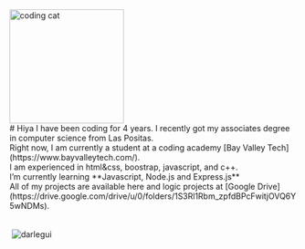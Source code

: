 <img align="top" alt="coding cat" width="200" src="https://images.squarespace-cdn.com/content/v1/603031ef62e49f1474b0745e/1619141012231-LCWBUTRTKW6IAIUZD52M/Attachment_1619106712+%281%29.gif">
<br>
# Hiya
I have been coding for 4 years. I recently got my associates degree in computer science from Las Positas. <br>
Right now, I am currently a student at a coding academy [Bay Valley Tech](https://www.bayvalleytech.com/). <br>
I am experienced in html&css, boostrap, javascript, and c++. <br>
I’m currently learning **Javascript, Node.js and Express.js** <br>
All of my projects are available here and logic projects at [Google Drive](https://drive.google.com/drive/u/0/folders/1S3Rl1Rbm_zpfdBPcFwitjOVQ6Y5wNDMs).
<br>
<br>
<p>&nbsp;<img align="center" src="https://github-readme-stats.vercel.app/api?username=darlegui&show_icons=true&locale=en" alt="darlegui" /></p>

<!--
**DArlegui/DArlegui** is a ✨ _special_ ✨ repository because its `README.md` (this file) appears on your GitHub profile.

Here are some ideas to get you started:

- 🔭 I’m currently working on ...
- 🌱 I’m currently learning **Javascript,Node.js and Express.js**
- 👯 I’m looking to collaborate on ...
- 🤔 I’m looking for help with ...
- 💬 Ask me about ...
- 📫 How to reach me: ...
- 😄 Pronouns: ...
- ⚡ Fun fact: ...
-->
